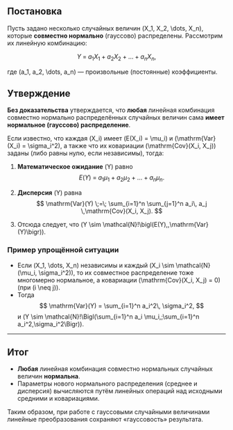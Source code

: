 

## Постановка

Пусть задано несколько случайных величин \(X_1, X_2, \dots, X_n\), которые **совместно нормально** (гауссово) распределены. Рассмотрим их линейную комбинацию:

$$
Y \;=\; a_1 X_1 \;+\; a_2 X_2 \;+\;\dots\;+\; a_n X_n,
$$

где \(a_1, a_2, \dots, a_n\) — произвольные (постоянные) коэффициенты.

## Утверждение

**Без доказательства** утверждается, что **любая** линейная комбинация совместно нормально распределённых случайных величин сама **имеет нормальное (гауссово) распределение**.

Если известно, что каждая \(X_i\) имеет \(E(X_i) = \mu_i\) и \(\mathrm{Var}(X_i) = \sigma_i^2\), а также что их ковариации \(\mathrm{Cov}(X_i, X_j)\) заданы (либо равны нулю, если независимы), тогда:

1. **Математическое ожидание** \(Y\) равно
   $$
   E(Y) \;=\; a_1 \mu_1 \;+\; a_2 \mu_2 \;+\;\dots\;+\; a_n \mu_n.
   $$

2. **Дисперсия** \(Y\) равна
   $$
   \mathrm{Var}(Y)
   \;=\; \sum_{i=1}^n \sum_{j=1}^n a_i\, a_j \,\mathrm{Cov}(X_i, X_j).
   $$

3. Отсюда следует, что \(Y \sim \mathcal{N}\!\bigl(E(Y),\,\mathrm{Var}(Y)\bigr)\).

### Пример упрощённой ситуации

- Если \(X_1, \dots, X_n\) независимы и каждый \(X_i \sim \mathcal{N}(\mu_i, \sigma_i^2)\), то их совместное распределение тоже многомерно нормальное, а ковариации \(\mathrm{Cov}(X_i, X_j) = 0\) (при \(i \neq j\)).  
- Тогда
  $$
  \mathrm{Var}(Y)
  = \sum_{i=1}^n a_i^2\, \sigma_i^2,
  $$
  и \(Y \sim \mathcal{N}\!\Bigl(\sum_{i=1}^n a_i \mu_i,\;\sum_{i=1}^n a_i^2\,\sigma_i^2\Bigr)\).

---

## Итог

- **Любая** линейная комбинация совместно нормальных случайных величин **нормальна**.  
- Параметры нового нормального распределения (среднее и дисперсия) вычисляются путём линейных операций над исходными средними и ковариациями.

Таким образом, при работе с гауссовыми случайными величинами линейные преобразования сохраняют «гауссовость» результата.
```